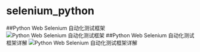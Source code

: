 # selenium_python

##Python Web Selenium 自动化测试框架
![Python Web Selenium 自动化测试框架](http://assets.processon.com/chart_image/5e154062e4b009af4a62b6b8.png)
##Python Web Selenium 自动化测试框架详解
![Python Web Selenium 自动化测试框架详解](http://assets.processon.com/chart_image/5e153fede4b079d58d1b5527.png)


